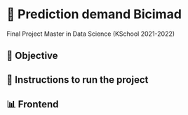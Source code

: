 # 	:bicyclist: Prediction demand Bicimad
Final Project  Master in Data Science (KSchool 2021-2022)


## :dart: Objective

## :memo: Instructions to run the project

## 📊 Frontend
